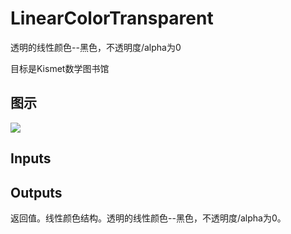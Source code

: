 # LinearColorTransparent

透明的线性颜色--黑色，不透明度/alpha为0

目标是Kismet数学图书馆

## 图示

![]($-20221218-19474425.png)

## Inputs

## Outputs

返回值。线性颜色结构。透明的线性颜色--黑色，不透明度/alpha为0。
